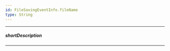 ```yaml
---
id: FileSavingEventInfo.fileName
type: String
---
```

---
##### shortDescription
<!-- Description goes here -->

---
<!-- Description goes here -->